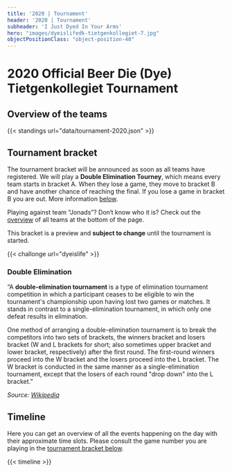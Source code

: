 ```yaml
---
title: '2020 | Tournament'
header: '2020 | Tournament'
subheader: 'I Just Dyed In Your Arms'
hero: "images/dyeislifedk-tietgenkollegiet-7.jpg"
objectPositionClass: "object-position-40"
---
```


# 2020 Official Beer Die (Dye) Tietgenkollegiet Tournament

## Overview of the teams

{{< standings url="data/tournament-2020.json" >}}

## Tournament bracket

The tournament bracket will be announced as soon as all teams have registered. We will play a **Double Elimination Tourney**, which means every team starts in bracket A. When they lose a game, they move to bracket B and have another chance of reaching the final. If you lose a game in bracket B you are out. More information [below](#double-elimination).

Playing against team “Jonads”? Don‘t know who it is? Check out the [overview](#overview-of-the-teams) of all teams at the bottom of the page.

This bracket is a preview and **subject to change** until the tournament is started.

{{< challonge url="dyeislife" >}}

### Double Elimination

“A **double-elimination tournament** is a type of elimination tournament competition in which a participant ceases to be eligible to win the tournament's championship upon having lost two games or matches. It stands in contrast to a single-elimination tournament, in which only one defeat results in elimination.

One method of arranging a double-elimination tournament is to break the competitors into two sets of brackets, the winners bracket and losers bracket (W and L brackets for short; also sometimes upper bracket and lower bracket, respectively) after the first round. The first-round winners proceed into the W bracket and the losers proceed into the L bracket. The W bracket is conducted in the same manner as a single-elimination tournament, except that the losers of each round "drop down" into the L bracket.”

*Source: [Wikipedia](https://en.wikipedia.org/wiki/Double-elimination_tournament)*

## Timeline

Here you can get an overview of all the events happening on the day with their approximate time slots. Please consult the game number you are playing in the [tournament bracket below](#tournament-bracket).

{{< timeline >}}
